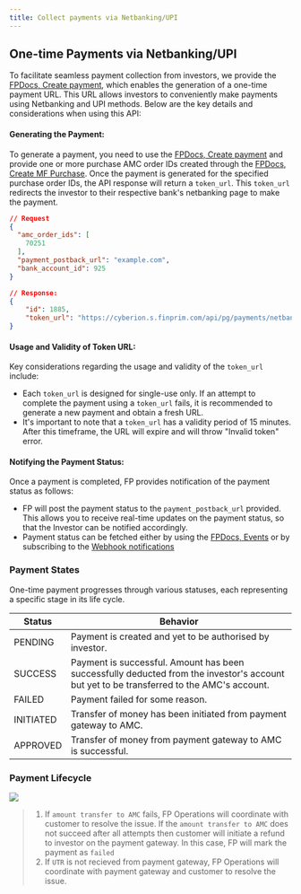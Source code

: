 ```yaml
---
title: Collect payments via Netbanking/UPI
---
```


## One-time Payments via Netbanking/UPI

To facilitate seamless payment collection from investors, we provide the [FPDocs, Create payment](https://fintechprimitives.com/docs/api/#create-a-payment), which enables the generation of a one-time payment URL. This URL allows investors to conveniently make payments using Netbanking and UPI methods. Below are the key details and considerations when using this API:

#### Generating the Payment:

To generate a payment, you need to use the [FPDocs, Create payment](https://fintechprimitives.com/docs/api/#create-a-payment) and provide one or more purchase AMC order IDs created through the [FPDocs, Create MF Purchase](https://fintechprimitives.com/docs/api/#create-a-mf-purchase). Once the payment is generated for the specified purchase order IDs, the API response will return a `token_url`. This `token_url` redirects the investor to their respective bank's netbanking page to make the payment.
```json
// Request
{
  "amc_order_ids": [
    70251
  ],
  "payment_postback_url": "example.com",
  "bank_account_id": 925
}
```

```json
// Response:
{
    "id": 1885,
    "token_url": "https://cyberion.s.finprim.com/api/pg/payments/netbanking/razorpay?txnId=de9152d18d08b44&txnType=1"  
}
```
####  Usage and Validity of Token URL:

Key considerations regarding the usage and validity of the `token_url` include:
  - Each `token_url` is designed for single-use only. If an attempt to complete the payment using a `token_url` fails, it is recommended to generate a new payment and obtain a fresh URL.
  - It's important to note that a `token_url` has a validity period of 15 minutes. After this timeframe, the URL will expire and will throw "Invalid token" error.

####  Notifying the Payment Status:

Once a payment is completed, FP provides notification of the payment status as follows:
- FP will post the payment status to the `payment_postback_url` provided. This allows you to receive real-time updates on the payment status, so that the Investor can be notified accordingly.
- Payment status can be fetched either by using the [FPDocs, Events](https://fintechprimitives.com/docs/api/#events-early-access) or by subscribing to the [Webhook notifications](/#webhook-notifications-early-access)

### **Payment States**

One-time payment progresses through various statuses, each representing a specific stage in its life cycle.

|Status|Behavior|
|---|---|
|PENDING|Payment is created and yet to be authorised by investor.|
|SUCCESS|Payment is successful. Amount has been successfully deducted from the investor's account but yet to be transferred to the AMC's account.|
|FAILED|Payment failed for some reason.|
|INITIATED|Transfer of money has been initiated from payment gateway to AMC.|
|APPROVED| Transfer of money from payment gateway to AMC is successful.|

### **Payment Lifecycle**

<div>
  <img src="../../images/payment-lifecycle.png">
</div>

> 1. If `amount transfer to AMC` fails, FP Operations will coordinate with customer to resolve the issue. If the `amount transfer to AMC` does not succeed after all attempts then customer will initiate a refund to investor on the payment gateway. In this case, FP will mark the payment as `failed`
> 2. If `UTR` is not recieved from payment gateway, FP Operations will coordinate with payment gateway and customer to resolve the issue.


